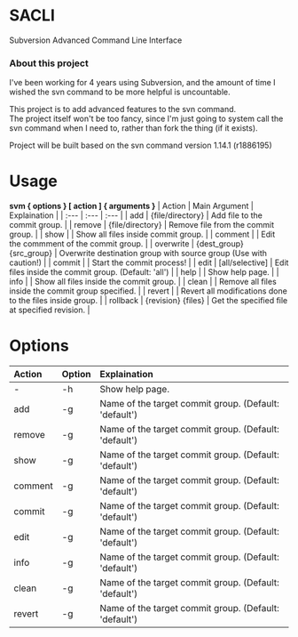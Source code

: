 # SACLI
Subversion Advanced Command Line Interface
  
### About this project
I've been working for 4 years using Subversion, and the amount of time I wished the svn command to be more helpful is uncountable.  
  
This project is to add advanced features to the svn command.  
The project itself won't be too fancy, since I'm just going to system call the svn command when I need to, rather than fork the thing (if it exists). 
  
Project will be built based on the svn command version 1.14.1 (r1886195)  
  
# Usage
**svm { options } \[ action \] { arguments }**
| Action    | Main Argument              | Explaination                                                      |
| :---      | :---                       | :---                                                              |
| add       | {file/directory}           | Add file to the commit group.                                     |
| remove    | {file/directory}           | Remove file from the commit group.                                |
| show      |                            | Show all files inside commit group.                               |
| comment   |                            | Edit the commment of the commit group.                            |
| overwrite | {dest\_group} {src\_group} | Overwrite destination group with source group (Use with caution!) |
| commit    |                            | Start the commit process!                                         |
| edit      | \[all/selective\]          | Edit files inside the commit group. (Default: 'all')              |
| help      |                            | Show help page.                                                   |
| info      |                            | Show all files inside the commit group.                           |
| clean     |                            | Remove all files inside the commit group specified.               |
| revert    |                            | Revert all modifications done to the files inside group.          |
| rollback  | {revision} {files}         | Get the specified file at specified revision.                     |
  
# Options
| Action  | Option | Explaination                                          |
| :---    | :---   | :---                                                  |
| -       | -h     | Show help page.                                       |
| add     | -g     | Name of the target commit group. (Default: 'default') |
| remove  | -g     | Name of the target commit group. (Default: 'default') |
| show    | -g     | Name of the target commit group. (Default: 'default') |
| comment | -g     | Name of the target commit group. (Default: 'default') |
| commit  | -g     | Name of the target commit group. (Default: 'default') |
| edit    | -g     | Name of the target commit group. (Default: 'default') |
| info    | -g     | Name of the target commit group. (Default: 'default') |
| clean   | -g     | Name of the target commit group. (Default: 'default') |
| revert  | -g     | Name of the target commit group. (Default: 'default') |
